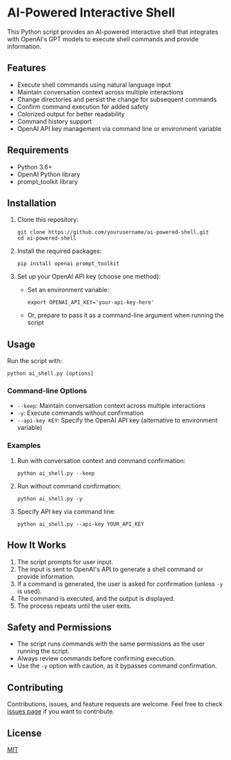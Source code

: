 # AI-Powered Interactive Shell

This Python script provides an AI-powered interactive shell that integrates with OpenAI's GPT models to execute shell commands and provide information.

## Features

- Execute shell commands using natural language input
- Maintain conversation context across multiple interactions
- Change directories and persist the change for subsequent commands
- Confirm command execution for added safety
- Colorized output for better readability
- Command history support
- OpenAI API key management via command line or environment variable

## Requirements

- Python 3.6+
- OpenAI Python library
- prompt_toolkit library

## Installation

1. Clone this repository:
   ```
   git clone https://github.com/yourusername/ai-powered-shell.git
   cd ai-powered-shell
   ```

2. Install the required packages:
   ```
   pip install openai prompt_toolkit
   ```

3. Set up your OpenAI API key (choose one method):
   - Set an environment variable:
     ```
     export OPENAI_API_KEY='your-api-key-here'
     ```
   - Or, prepare to pass it as a command-line argument when running the script

## Usage

Run the script with:

```
python ai_shell.py [options]
```

### Command-line Options

- `--keep`: Maintain conversation context across multiple interactions
- `-y`: Execute commands without confirmation
- `--api-key KEY`: Specify the OpenAI API key (alternative to environment variable)

### Examples

1. Run with conversation context and command confirmation:
   ```
   python ai_shell.py --keep
   ```

2. Run without command confirmation:
   ```
   python ai_shell.py -y
   ```

3. Specify API key via command line:
   ```
   python ai_shell.py --api-key YOUR_API_KEY
   ```

## How It Works

1. The script prompts for user input.
2. The input is sent to OpenAI's API to generate a shell command or provide information.
3. If a command is generated, the user is asked for confirmation (unless `-y` is used).
4. The command is executed, and the output is displayed.
5. The process repeats until the user exits.

## Safety and Permissions

- The script runs commands with the same permissions as the user running the script.
- Always review commands before confirming execution.
- Use the `-y` option with caution, as it bypasses command confirmation.

## Contributing

Contributions, issues, and feature requests are welcome. Feel free to check [issues page](https://github.com/yourusername/ai-powered-shell/issues) if you want to contribute.

## License

[MIT](https://choosealicense.com/licenses/mit/)

